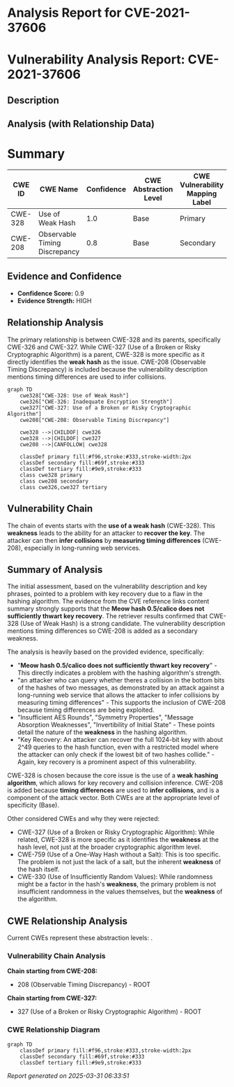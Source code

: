 # Analysis Report for CVE-2021-37606

# Vulnerability Analysis Report: CVE-2021-37606

## Description



## Analysis (with Relationship Data)

# Summary
| CWE ID | CWE Name | Confidence | CWE Abstraction Level | CWE Vulnerability Mapping Label | CWE-Vulnerability Mapping Notes |
|---|---|---|---|---|---|
| CWE-328 | Use of Weak Hash | 1.0 | Base | Primary | Allowed |
| CWE-208 | Observable Timing Discrepancy | 0.8 | Base | Secondary | Allowed |

## Evidence and Confidence

*   **Confidence Score:** 0.9
*   **Evidence Strength:** HIGH

## Relationship Analysis
The primary relationship is between CWE-328 and its parents, specifically CWE-326 and CWE-327. While CWE-327 (Use of a Broken or Risky Cryptographic Algorithm) is a parent, CWE-328 is more specific as it directly identifies the **weak hash** as the issue. CWE-208 (Observable Timing Discrepancy) is included because the vulnerability description mentions timing differences are used to infer collisions.

```mermaid
graph TD
    cwe328["CWE-328: Use of Weak Hash"]
    cwe326["CWE-326: Inadequate Encryption Strength"]
    cwe327["CWE-327: Use of a Broken or Risky Cryptographic Algorithm"]
    cwe208["CWE-208: Observable Timing Discrepancy"]
    
    cwe328 -->|CHILDOF| cwe326
    cwe328 -->|CHILDOF| cwe327
    cwe208 -->|CANFOLLOW| cwe328

    classDef primary fill:#f96,stroke:#333,stroke-width:2px
    classDef secondary fill:#69f,stroke:#333
    classDef tertiary fill:#9e9,stroke:#333
    class cwe328 primary
    class cwe208 secondary
    class cwe326,cwe327 tertiary
```

## Vulnerability Chain
The chain of events starts with the **use of a weak hash** (CWE-328). This **weakness** leads to the ability for an attacker to **recover the key**. The attacker can then **infer collisions** by **measuring timing differences** (CWE-208), especially in long-running web services.

## Summary of Analysis
The initial assessment, based on the vulnerability description and key phrases, pointed to a problem with key recovery due to a flaw in the hashing algorithm. The evidence from the CVE reference links content summary strongly supports that the **Meow hash 0.5/calico does not sufficiently thwart key recovery**. The retriever results confirmed that CWE-328 (Use of Weak Hash) is a strong candidate. The vulnerability description mentions timing differences so CWE-208 is added as a secondary weakness.

The analysis is heavily based on the provided evidence, specifically:

*   "**Meow hash 0.5/calico does not sufficiently thwart key recovery**" - This directly indicates a problem with the hashing algorithm's strength.
*   "an attacker who can query whether theres a collision in the bottom bits of the hashes of two messages, as demonstrated by an attack against a long-running web service that allows the attacker to infer collisions by measuring timing differences" - This supports the inclusion of CWE-208 because timing differences are being exploited.
*   "Insufficient AES Rounds", "Symmetry Properties", "Message Absorption Weaknesses", "Invertibility of Initial State" - These points detail the nature of the **weakness** in the hashing algorithm.
*   "Key Recovery: An attacker can recover the full 1024-bit key with about 2^49 queries to the hash function, even with a restricted model where the attacker can only check if the lowest bit of two hashes collide." - Again, key recovery is a prominent aspect of this vulnerability.

CWE-328 is chosen because the core issue is the use of a **weak hashing algorithm**, which allows for key recovery and collision inference. CWE-208 is added because **timing differences** are used to **infer collisions**, and is a component of the attack vector. Both CWEs are at the appropriate level of specificity (Base).

Other considered CWEs and why they were rejected:

*   CWE-327 (Use of a Broken or Risky Cryptographic Algorithm): While related, CWE-328 is more specific as it identifies the **weakness** at the hash level, not just at the broader cryptographic algorithm level.
*   CWE-759 (Use of a One-Way Hash without a Salt): This is too specific. The problem is not just the lack of a salt, but the inherent **weakness** of the hash itself.
*   CWE-330 (Use of Insufficiently Random Values): While randomness might be a factor in the hash's **weakness**, the primary problem is not insufficient randomness in the values themselves, but the **weakness** of the algorithm.


## CWE Relationship Analysis

Current CWEs represent these abstraction levels: .


### Vulnerability Chain Analysis

**Chain starting from CWE-208:**
- 208 (Observable Timing Discrepancy) - ROOT


**Chain starting from CWE-327:**
- 327 (Use of a Broken or Risky Cryptographic Algorithm) - ROOT



### CWE Relationship Diagram

```mermaid
graph TD
    classDef primary fill:#f96,stroke:#333,stroke-width:2px
    classDef secondary fill:#69f,stroke:#333
    classDef tertiary fill:#9e9,stroke:#333
```



*Report generated on 2025-03-31 06:33:51*
